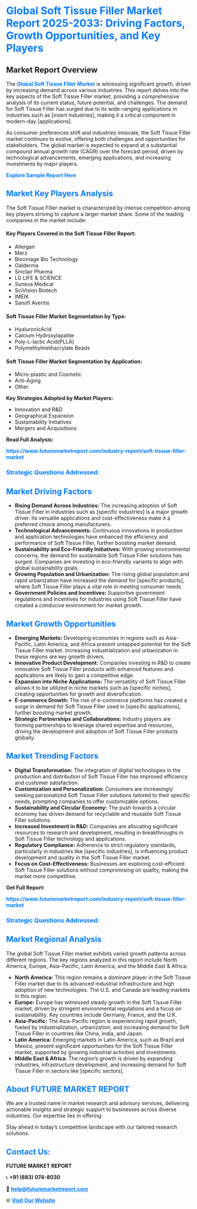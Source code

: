 <h1 style="color: #007BFF;">Global Soft Tissue Filler Market Report 2025-2033: Driving Factors, Growth Opportunities, and Key Players</h1>

<section id="overview">
<h2>Market Report Overview</h2>
<p>The <a href="https://www.futuremarketreport.com/industry-report/soft-tissue-filler-market" style="color: #007BFF; text-decoration: none;"><strong>Global Soft Tissue Filler Market</strong></a> is witnessing significant growth, driven by increasing demand across various industries. This report delves into the key aspects of the Soft Tissue Filler market, providing a comprehensive analysis of its current status, future potential, and challenges. The demand for Soft Tissue Filler has surged due to its wide-ranging applications in industries such as [insert industries], making it a critical component in modern-day [applications].</p>
<p>As consumer preferences shift and industries innovate, the Soft Tissue Filler market continues to evolve, offering both challenges and opportunities for stakeholders. The global market is expected to expand at a substantial compound annual growth rate (CAGR) over the forecast period, driven by technological advancements, emerging applications, and increasing investments by major players.</p>
</section>

<section id="overview">
<p><a href="https://www.futuremarketreport.com/request-sample/reportId=64634" style="color: #007BFF; text-decoration: none;"><strong>Explore Sample Report Here</strong></a></p>
</section>

<section id="key-players">
<h2 style="color: #007BFF;">Market Key Players Analysis</h2>
<p>The Soft Tissue Filler market is characterized by intense competition among key players striving to capture a larger market share. Some of the leading companies in the market include:</p>
<h4>Key Players Covered in the Soft Tissue Filler Report:</h4>
<ul><li>Allergan</li><li>Merz</li><li>Bloomage Bio Technology</li><li>Galderma</li><li>Sinclair Pharma</li><li>LG LIFE &amp; SCIENCE</li><li>Suneva Medical</li><li>SciVision Biotech</li><li>IMEIK</li><li>Sanofi Aventis</li></ul>
<h4>Soft Tissue Filler Market Segmentation by Type:</h4>
<ul><li>HyaluronicAcid</li><li>Calcium Hydroxylapatite</li><li>Poly-L-lactic Acid(PLLA)</li><li>Polymethylmethacrylate Beads</li></ul>

<h4>Soft Tissue Filler Market Segmentation by Application:</h4>
<ul><li>Micro-plastic and Cosmetic</li><li>Anti-Aging</li><li>Other</li></ul>
<p><strong>Key Strategies Adopted by Market Players:</strong></p>
<ul>
<li>Innovation and R&D</li>
<li>Geographical Expansion</li>
<li>Sustainability Initiatives</li>
<li>Mergers and Acquisitions</li>
</ul>
</section>

<section>
<p><strong>Read Full Analysis: </strong></p><a href="https://www.futuremarketreport.com/industry-report/soft-tissue-filler-market" style="color: #007BFF; text-decoration: none;"><strong>https://www.futuremarketreport.com/industry-report/soft-tissue-filler-market</strong></a>
<h3 style="color: #007BFF;">Strategic Questions Addressed:</h3>
</section>

<section id="driving-factors">
<h2 style="color: #007BFF;">Market Driving Factors</h2>
<ul>
<li><strong>Rising Demand Across Industries:</strong> The increasing adoption of Soft Tissue Filler in industries such as [specific industries] is a major growth driver. Its versatile applications and cost-effectiveness make it a preferred choice among manufacturers.</li>
<li><strong>Technological Advancements:</strong> Continuous innovations in production and application technologies have enhanced the efficiency and performance of Soft Tissue Filler, further boosting market demand.</li>
<li><strong>Sustainability and Eco-Friendly Initiatives:</strong> With growing environmental concerns, the demand for sustainable Soft Tissue Filler solutions has surged. Companies are investing in eco-friendly variants to align with global sustainability goals.</li>
<li><strong>Growing Population and Urbanization:</strong> The rising global population and rapid urbanization have increased the demand for [specific products], where Soft Tissue Filler plays a vital role in meeting consumer needs.</li>
<li><strong>Government Policies and Incentives:</strong> Supportive government regulations and incentives for industries using Soft Tissue Filler have created a conducive environment for market growth.</li>
</ul>
</section>

<section id="growth-opportunities">
<h2 style="color: #007BFF;">Market Growth Opportunities</h2>
<ul>
<li><strong>Emerging Markets:</strong> Developing economies in regions such as Asia-Pacific, Latin America, and Africa present untapped potential for the Soft Tissue Filler market. Increasing industrialization and urbanization in these regions are key growth drivers.</li>
<li><strong>Innovative Product Development:</strong> Companies investing in R&D to create innovative Soft Tissue Filler products with enhanced features and applications are likely to gain a competitive edge.</li>
<li><strong>Expansion into Niche Applications:</strong> The versatility of Soft Tissue Filler allows it to be utilized in niche markets such as [specific niches], creating opportunities for growth and diversification.</li>
<li><strong>E-commerce Growth:</strong> The rise of e-commerce platforms has created a surge in demand for Soft Tissue Filler used in [specific applications], further boosting market growth.</li>
<li><strong>Strategic Partnerships and Collaborations:</strong> Industry players are forming partnerships to leverage shared expertise and resources, driving the development and adoption of Soft Tissue Filler products globally.</li>
</ul>
</section>

<section id="trending-factors">
<h2 style="color: #007BFF;">Market Trending Factors</h2>
<ul>
<li><strong>Digital Transformation:</strong> The integration of digital technologies in the production and distribution of Soft Tissue Filler has improved efficiency and customer satisfaction.</li>
<li><strong>Customization and Personalization:</strong> Consumers are increasingly seeking personalized Soft Tissue Filler solutions tailored to their specific needs, prompting companies to offer customizable options.</li>
<li><strong>Sustainability and Circular Economy:</strong> The push towards a circular economy has driven demand for recyclable and reusable Soft Tissue Filler solutions.</li>
<li><strong>Increased Investment in R&D:</strong> Companies are allocating significant resources to research and development, resulting in breakthroughs in Soft Tissue Filler technology and applications.</li>
<li><strong>Regulatory Compliance:</strong> Adherence to strict regulatory standards, particularly in industries like [specific industries], is influencing product development and quality in the Soft Tissue Filler market.</li>
<li><strong>Focus on Cost-Effectiveness:</strong> Businesses are exploring cost-efficient Soft Tissue Filler solutions without compromising on quality, making the market more competitive.</li>
</ul>
</section>

<section>
<p><strong>Get Full Report: </strong></p><a href="https://www.futuremarketreport.com/industry-report/soft-tissue-filler-market" style="color: #007BFF; text-decoration: none;"><strong>https://www.futuremarketreport.com/industry-report/soft-tissue-filler-market</strong></a>
<h3 style="color: #007BFF;">Strategic Questions Addressed:</h3>
</section>


<section id="regional-analysis">
<h2 style="color: #007BFF;">Market Regional Analysis</h2>
<p>The global Soft Tissue Filler market exhibits varied growth patterns across different regions. The key regions analyzed in this report include North America, Europe, Asia-Pacific, Latin America, and the Middle East & Africa:</p>
<ul>
<li><strong>North America:</strong> This region remains a dominant player in the Soft Tissue Filler market due to its advanced industrial infrastructure and high adoption of new technologies. The U.S. and Canada are leading markets in this region.</li>
<li><strong>Europe:</strong> Europe has witnessed steady growth in the Soft Tissue Filler market, driven by stringent environmental regulations and a focus on sustainability. Key countries include Germany, France, and the U.K.</li>
<li><strong>Asia-Pacific:</strong> The Asia-Pacific region is experiencing rapid growth, fueled by industrialization, urbanization, and increasing demand for Soft Tissue Filler in countries like China, India, and Japan.</li>
<li><strong>Latin America:</strong> Emerging markets in Latin America, such as Brazil and Mexico, present significant opportunities for the Soft Tissue Filler market, supported by growing industrial activities and investments.</li>
<li><strong>Middle East & Africa:</strong> The region’s growth is driven by expanding industries, infrastructure development, and increasing demand for Soft Tissue Filler in sectors like [specific sectors].</li>
</ul>
</section>

<footer>
<h2 style="color: #007BFF;">About FUTURE MARKET REPORT</h2>
<p>We are a trusted name in market research and advisory services, delivering actionable insights and strategic support to businesses across diverse industries. Our expertise lies in offering:</p>

<p>Stay ahead in today’s competitive landscape with our tailored research solutions.</p>

<h2 style="color: #007BFF;">Contact Us:</h2>
<p><strong>FUTURE MARKET REPORT</strong></p>
<p>📞 <strong>+91 (883) 074-8030</strong></p>
<p>📧 <strong><a href="mailto:help@futuremarketreport.com" style="color: #007BFF;">help@futuremarketreport.com</a></strong></p>
<p>🌐 <strong><a href="https://www.futuremarketreport.com/" style="color: #007BFF;">Visit Our Website</a></strong></p>
</footer>